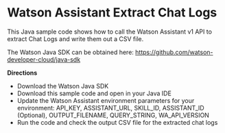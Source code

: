 # Watson Assistant Extract Chat Logs
This Java sample code shows how to call the Watson Assistant v1 API to extract Chat Logs and write them out a CSV file.

The Watson Java SDK can be obtained here: https://github.com/watson-developer-cloud/java-sdk


**Directions**
- Download the Watson Java SDK
- Download this sample code and open in your Java IDE
- Update the Watson Assistant environment parameters for your environment: API_KEY, ASSISTANT_URL, SKILL_ID, ASSISTANT_ID (Optional), OUTPUT_FILENAME, QUERY_STRING, WA_API_VERSION
- Run the code and check the output CSV file for the extracted chat logs
